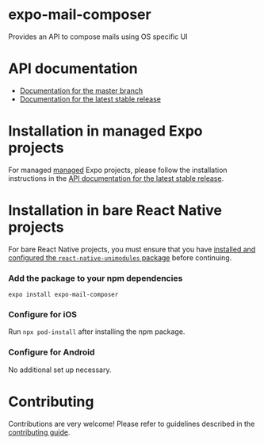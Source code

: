 # expo-mail-composer

Provides an API to compose mails using OS specific UI

# API documentation

- [Documentation for the master branch](https://github.com/expo/expo/blob/master/docs/pages/versions/unversioned/sdk/mail-composer.md)
- [Documentation for the latest stable release](https://docs.expo.io/versions/latest/sdk/mail-composer/)

# Installation in managed Expo projects

For managed [managed](https://docs.expo.io/versions/latest/introduction/managed-vs-bare/) Expo projects, please follow the installation instructions in the [API documentation for the latest stable release](https://docs.expo.io/versions/latest/sdk/mail-composer/).

# Installation in bare React Native projects

For bare React Native projects, you must ensure that you have [installed and configured the `react-native-unimodules` package](https://github.com/expo/expo/tree/master/packages/react-native-unimodules) before continuing.

### Add the package to your npm dependencies

```
expo install expo-mail-composer
```

### Configure for iOS

Run `npx pod-install` after installing the npm package.

### Configure for Android

No additional set up necessary.

# Contributing

Contributions are very welcome! Please refer to guidelines described in the [contributing guide](https://github.com/expo/expo#contributing).
